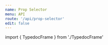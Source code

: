 ```yaml
---
name: Prop Selector
menu: API
route: '/api/prop-selector'
edit: false
---
```


import { TypedocFrame } from './TypedocFrame'

<TypedocFrame
  title="Prop Selector"
  route="modules/_createpropselector_"
/>
